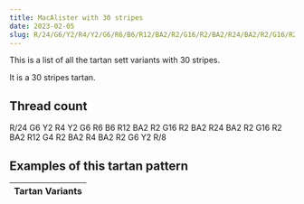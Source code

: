 ```yaml
---
title: MacAlister with 30 stripes
date: 2023-02-05
slug: R/24/G6/Y2/R4/Y2/G6/R6/B6/R12/BA2/R2/G16/R2/BA2/R24/BA2/R2/G16/R2/BA2/R12/G4/R2/BA2/R4/BA2/R2/G6/Y2/R/8
---
```

This is a list of all the tartan sett variants with 30 stripes.

It is a 30 stripes tartan.


## Thread count
R/24 G6 Y2 R4 Y2 G6 R6 B6 R12 BA2 R2 G16 R2 BA2 R24 BA2 R2 G16 R2 BA2 R12 G4 R2 BA2 R4 BA2 R2 G6 Y2 R/8

## Examples of this tartan pattern

| Tartan Variants |
|---------------|
